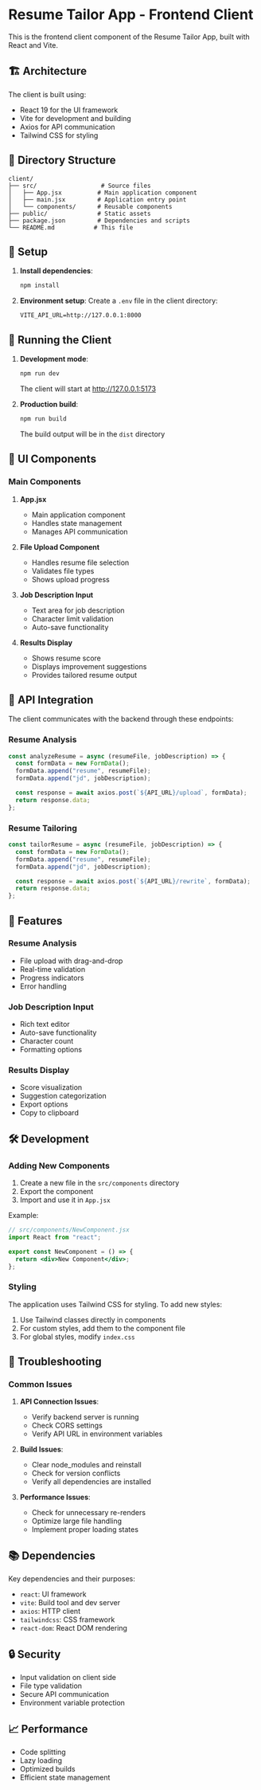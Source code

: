 # Resume Tailor App - Frontend Client

This is the frontend client component of the Resume Tailor App, built with React and Vite.

## 🏗️ Architecture

The client is built using:

- React 19 for the UI framework
- Vite for development and building
- Axios for API communication
- Tailwind CSS for styling

## 📁 Directory Structure

```
client/
├── src/                  # Source files
│   ├── App.jsx          # Main application component
│   ├── main.jsx         # Application entry point
│   └── components/      # Reusable components
├── public/              # Static assets
├── package.json         # Dependencies and scripts
└── README.md           # This file
```

## 🔧 Setup

1. **Install dependencies**:

   ```bash
   npm install
   ```

2. **Environment setup**:
   Create a `.env` file in the client directory:
   ```
   VITE_API_URL=http://127.0.0.1:8000
   ```

## 🚀 Running the Client

1. **Development mode**:

   ```bash
   npm run dev
   ```

   The client will start at http://127.0.0.1:5173

2. **Production build**:
   ```bash
   npm run build
   ```
   The build output will be in the `dist` directory

## 🎨 UI Components

### Main Components

1. **App.jsx**

   - Main application component
   - Handles state management
   - Manages API communication

2. **File Upload Component**

   - Handles resume file selection
   - Validates file types
   - Shows upload progress

3. **Job Description Input**

   - Text area for job description
   - Character limit validation
   - Auto-save functionality

4. **Results Display**
   - Shows resume score
   - Displays improvement suggestions
   - Provides tailored resume output

## 🔌 API Integration

The client communicates with the backend through these endpoints:

### Resume Analysis

```javascript
const analyzeResume = async (resumeFile, jobDescription) => {
  const formData = new FormData();
  formData.append("resume", resumeFile);
  formData.append("jd", jobDescription);

  const response = await axios.post(`${API_URL}/upload`, formData);
  return response.data;
};
```

### Resume Tailoring

```javascript
const tailorResume = async (resumeFile, jobDescription) => {
  const formData = new FormData();
  formData.append("resume", resumeFile);
  formData.append("jd", jobDescription);

  const response = await axios.post(`${API_URL}/rewrite`, formData);
  return response.data;
};
```

## 🎯 Features

### Resume Analysis

- File upload with drag-and-drop
- Real-time validation
- Progress indicators
- Error handling

### Job Description Input

- Rich text editor
- Auto-save functionality
- Character count
- Formatting options

### Results Display

- Score visualization
- Suggestion categorization
- Export options
- Copy to clipboard

## 🛠️ Development

### Adding New Components

1. Create a new file in the `src/components` directory
2. Export the component
3. Import and use it in `App.jsx`

Example:

```jsx
// src/components/NewComponent.jsx
import React from "react";

export const NewComponent = () => {
  return <div>New Component</div>;
};
```

### Styling

The application uses Tailwind CSS for styling. To add new styles:

1. Use Tailwind classes directly in components
2. For custom styles, add them to the component file
3. For global styles, modify `index.css`

## 🐛 Troubleshooting

### Common Issues

1. **API Connection Issues**:

   - Verify backend server is running
   - Check CORS settings
   - Verify API URL in environment variables

2. **Build Issues**:

   - Clear node_modules and reinstall
   - Check for version conflicts
   - Verify all dependencies are installed

3. **Performance Issues**:
   - Check for unnecessary re-renders
   - Optimize large file handling
   - Implement proper loading states

## 📚 Dependencies

Key dependencies and their purposes:

- `react`: UI framework
- `vite`: Build tool and dev server
- `axios`: HTTP client
- `tailwindcss`: CSS framework
- `react-dom`: React DOM rendering

## 🔒 Security

- Input validation on client side
- File type validation
- Secure API communication
- Environment variable protection

## 📈 Performance

- Code splitting
- Lazy loading
- Optimized builds
- Efficient state management
